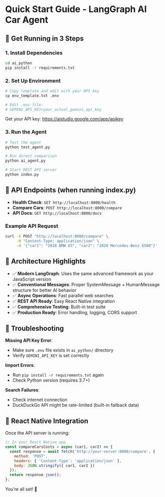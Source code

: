 # Quick Start Guide - LangGraph AI Car Agent

## 🚀 Get Running in 3 Steps

### 1. Install Dependencies
```bash
cd ai_python
pip install -r requirements.txt
```

### 2. Set Up Environment
```bash
# Copy template and edit with your API key
cp env_template.txt .env

# Edit .env file:
# GEMINI_API_KEY=your_actual_gemini_api_key
```

Get your API key: https://aistudio.google.com/app/apikey

### 3. Run the Agent
```bash
# Test the agent
python test_agent.py

# Run direct comparison
python ai_agent.py

# Start REST API server
python index.py
```

## 📡 API Endpoints (when running index.py)

- **Health Check**: `GET http://localhost:8000/health`
- **Compare Cars**: `POST http://localhost:8000/compare`
- **API Docs**: `GET http://localhost:8000/docs`

### Example API Request
```bash
curl -X POST "http://localhost:8000/compare" \
     -H "Content-Type: application/json" \
     -d '{"car1": "2018 BMW X5", "car2": "2020 Mercedes-Benz G500"}'
```

## 🔧 Architecture Highlights

- ✅ **Modern LangGraph**: Uses the same advanced framework as your JavaScript version
- ✅ **Conventional Messages**: Proper SystemMessage + HumanMessage structure for better AI behavior
- ✅ **Async Operations**: Fast parallel web searches
- ✅ **REST API Ready**: Easy React Native integration
- ✅ **Comprehensive Testing**: Built-in test suite
- ✅ **Production Ready**: Error handling, logging, CORS support

## 🐛 Troubleshooting

**Missing API Key Error**:
- Make sure `.env` file exists in `ai_python/` directory
- Verify `GEMINI_API_KEY` is set correctly

**Import Errors**:
- Run `pip install -r requirements.txt` again
- Check Python version (requires 3.7+)

**Search Failures**:
- Check internet connection
- DuckDuckGo API might be rate-limited (built-in fallback data)

## 📱 React Native Integration

Once the API server is running:

```javascript
// In your React Native app
const compareCarsCosts = async (car1, car2) => {
  const response = await fetch('http://your-server:8000/compare', {
    method: 'POST',
    headers: { 'Content-Type': 'application/json' },
    body: JSON.stringify({ car1, car2 })
  });
  return response.json();
};
```

You're all set! 🎉 